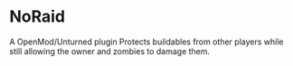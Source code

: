 # NoRaid
A OpenMod/Unturned plugin
Protects buildables from other players while still allowing the owner and zombies to damage them.
